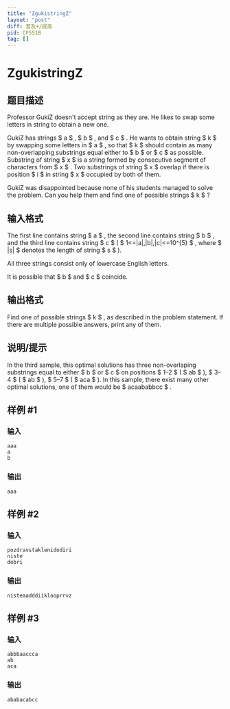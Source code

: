 ```yaml
---
title: "ZgukistringZ"
layout: "post"
diff: 普及+/提高
pid: CF551B
tag: []
---
```


# ZgukistringZ

## 题目描述

Professor GukiZ doesn't accept string as they are. He likes to swap some letters in string to obtain a new one.

GukiZ has strings $ a $ , $ b $ , and $ c $ . He wants to obtain string $ k $ by swapping some letters in $ a $ , so that $ k $ should contain as many non-overlapping substrings equal either to $ b $ or $ c $ as possible. Substring of string $ x $ is a string formed by consecutive segment of characters from $ x $ . Two substrings of string $ x $ overlap if there is position $ i $ in string $ x $ occupied by both of them.

GukiZ was disappointed because none of his students managed to solve the problem. Can you help them and find one of possible strings $ k $ ?

## 输入格式

The first line contains string $ a $ , the second line contains string $ b $ , and the third line contains string $ c $ ( $ 1<=|a|,|b|,|c|<=10^{5} $ , where $ |s| $ denotes the length of string $ s $ ).

All three strings consist only of lowercase English letters.

It is possible that $ b $ and $ c $ coincide.

## 输出格式

Find one of possible strings $ k $ , as described in the problem statement. If there are multiple possible answers, print any of them.

## 说明/提示

In the third sample, this optimal solutions has three non-overlaping substrings equal to either $ b $ or $ c $ on positions $ 1–2 $ ( $ ab $ ), $ 3–4 $ ( $ ab $ ), $ 5–7 $ ( $ aca $ ). In this sample, there exist many other optimal solutions, one of them would be $ acaababbcc $ .

## 样例 #1

### 输入

```
aaa
a
b

```

### 输出

```
aaa
```

## 样例 #2

### 输入

```
pozdravstaklenidodiri
niste
dobri

```

### 输出

```
nisteaadddiiklooprrvz
```

## 样例 #3

### 输入

```
abbbaaccca
ab
aca

```

### 输出

```
ababacabcc
```


